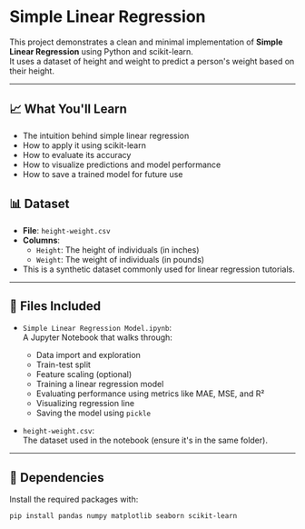 # Simple Linear Regression

This project demonstrates a clean and minimal implementation of **Simple Linear Regression** using Python and scikit-learn.  
It uses a dataset of height and weight to predict a person's weight based on their height.

---


## 📈 What You'll Learn

- The intuition behind simple linear regression  
- How to apply it using scikit-learn  
- How to evaluate its accuracy  
- How to visualize predictions and model performance  
- How to save a trained model for future use


## 📊 Dataset

- **File**: `height-weight.csv`
- **Columns**:
  - `Height`: The height of individuals (in inches)
  - `Weight`: The weight of individuals (in pounds)
- This is a synthetic dataset commonly used for linear regression tutorials.

---

## 📂 Files Included

- `Simple Linear Regression Model.ipynb`:  
  A Jupyter Notebook that walks through:
  - Data import and exploration
  - Train-test split
  - Feature scaling (optional)
  - Training a linear regression model
  - Evaluating performance using metrics like MAE, MSE, and R²
  - Visualizing regression line
  - Saving the model using `pickle`

- `height-weight.csv`:  
  The dataset used in the notebook (ensure it's in the same folder).

---

## 📌 Dependencies

Install the required packages with:

```bash
pip install pandas numpy matplotlib seaborn scikit-learn
